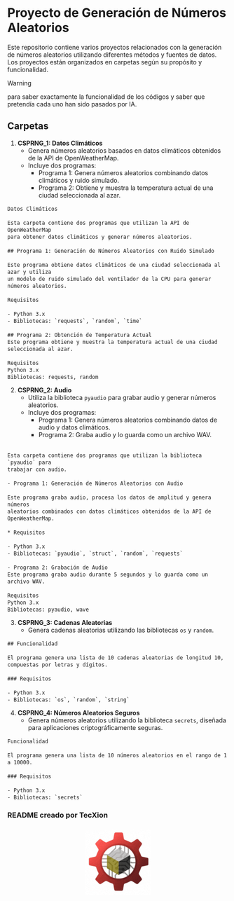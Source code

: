 # Proyecto de Generación de Números Aleatorios

Este repositorio contiene varios proyectos relacionados con la generación de números aleatorios utilizando diferentes métodos y fuentes de datos. Los proyectos están organizados en carpetas según su propósito y funcionalidad.

>[!WARNING]
>para saber exactamente la funcionalidad de los códigos y saber que pretendía cada uno han sido pasados por IA.


## Carpetas

1. **CSPRNG_1: Datos Climáticos**
   - Genera números aleatorios basados en datos climáticos obtenidos de la API de OpenWeatherMap.
   - Incluye dos programas:
     - Programa 1: Genera números aleatorios combinando datos climáticos y ruido simulado.
     - Programa 2: Obtiene y muestra la temperatura actual de una ciudad seleccionada al azar.
```
Datos Climáticos

Esta carpeta contiene dos programas que utilizan la API de OpenWeatherMap
para obtener datos climáticos y generar números aleatorios.

## Programa 1: Generación de Números Aleatorios con Ruido Simulado

Este programa obtiene datos climáticos de una ciudad seleccionada al azar y utiliza
un modelo de ruido simulado del ventilador de la CPU para generar números aleatorios.

Requisitos

- Python 3.x
- Bibliotecas: `requests`, `random`, `time`

## Programa 2: Obtención de Temperatura Actual
Este programa obtiene y muestra la temperatura actual de una ciudad seleccionada al azar.

Requisitos
Python 3.x
Bibliotecas: requests, random

```


2. **CSPRNG_2: Audio**
   - Utiliza la biblioteca `pyaudio` para grabar audio y generar números aleatorios.
   - Incluye dos programas:
     - Programa 1: Genera números aleatorios combinando datos de audio y datos climáticos.
     - Programa 2: Graba audio y lo guarda como un archivo WAV.
    
```

Esta carpeta contiene dos programas que utilizan la biblioteca `pyaudio` para
trabajar con audio.

- Programa 1: Generación de Números Aleatorios con Audio

Este programa graba audio, procesa los datos de amplitud y genera números
aleatorios combinados con datos climáticos obtenidos de la API de OpenWeatherMap.

* Requisitos

- Python 3.x
- Bibliotecas: `pyaudio`, `struct`, `random`, `requests`

- Programa 2: Grabación de Audio
Este programa graba audio durante 5 segundos y lo guarda como un archivo WAV.

Requisitos
Python 3.x
Bibliotecas: pyaudio, wave

```

3. **CSPRNG_3: Cadenas Aleatorias**
   - Genera cadenas aleatorias utilizando las bibliotecas `os` y `random`.
  
```
## Funcionalidad

El programa genera una lista de 10 cadenas aleatorias de longitud 10,
compuestas por letras y dígitos.

### Requisitos

- Python 3.x
- Bibliotecas: `os`, `random`, `string`

```

4. **CSPRNG_4: Números Aleatorios Seguros**
   - Genera números aleatorios utilizando la biblioteca `secrets`, diseñada para aplicaciones criptográficamente seguras.
  
```
Funcionalidad

El programa genera una lista de 10 números aleatorios en el rango de 1 a 10000.

### Requisitos

- Python 3.x
- Bibliotecas: `secrets`
```
  
### README creado por TecXion

<h3 align="center"><img src="https://github.com/tecxion/TecXion/blob/main/Media/TECXARTgif2.gif"></h3>

